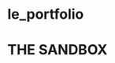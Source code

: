 # le_portfolio

# THE SANDBOX
<!-- 
Date created: Dec 23,2023
Date edited-: Dec 29,2023
Author------: Mike Hawryluk
Revision----: 1.1

This website encapsulates my personal coding.

------------------------ DONE ------------------------

GENERAL WEBSITE FEATURES:

DB PRACTICES:

PRODUCT PLATFORM:

PURCHASE PROCESS: 

GALLERY:



------------------------ TO DO ------------------------

GENERAL WEBSITE FEATURES:
    -custom loading wheel
    -scroll features(focus elements changing size, overlay transitions)
    -menu types (collapsing hamburgers,)
    -cookie preferences (returning to the website and autofilling names, numbers, etc..)
    -breadcrumbs
    -linked lists

DB PRACTICES:
    -array types (CRUD products to a catalogue)
    -linked lists
    -search
    -showcase related products

PURCHASE PROCESS: 
    -credit card transaction 
    -address section (cookie)

GALLERY:
    -zoom feature
    -aspect ratio change
    -save feature
 -->